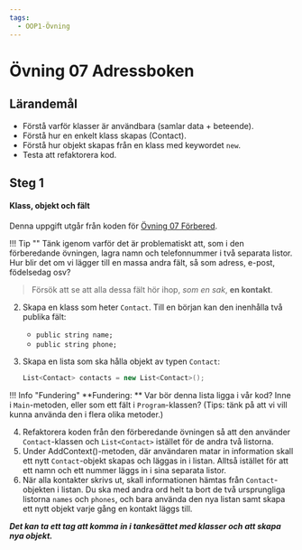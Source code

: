 ```yaml
---
tags:
  - OOP1-Övning
---
```


# Övning 07 Adressboken

## Lärandemål

* Förstå varför klasser är användbara (samlar data + beteende).
* Förstå hur en enkelt klass skapas (Contact).
* Förstå hur objekt skapas från en klass med keywordet `new`.
* Testa att refaktorera kod.

## Steg 1
#### Klass, objekt och fält

Denna uppgift utgår från koden för [Övning 07 Förbered](./solutions07.md).

!!! Tip ""
    Tänk igenom varför det är problematiskt att, som i den förberedande övningen, lagra namn och telefonnummer i två separata listor. Hur blir det om vi lägger till en massa andra fält, så som adress, e-post, födelsedag osv? 

> Försök att se att alla dessa fält hör ihop, *som en sak*, **en kontakt**.

2. Skapa en klass som heter `Contact`. Till en början kan den inenhålla två publika fält:
    * `public string name;`
    * `public string phone;`

3. Skapa en lista som ska hålla objekt av typen `Contact`:
    ```csharp
    List<Contact> contacts = new List<Contact>();
    ```

!!! Info "Fundering"
    **Fundering: ** Var bör denna lista ligga i vår kod? Inne i `Main`-metoden, eller som ett fält i `Program`-klassen? (Tips: tänk på att vi vill kunna använda den i flera olika metoder.)

4. Refaktorera koden från den förberedande övningen så att den använder `Contact`-klassen och `List<Contact>` istället för de andra två listorna. 
5. Under AddContext()-metoden, där användaren matar in information skall ett nytt `Contact`-objekt skapas och läggas in i listan. Alltså istället för att ett namn och ett nummer läggs in i sina separata listor.
6. När alla kontakter skrivs ut, skall informationen hämtas från `Contact`-objekten i listan. Du ska med andra ord helt ta bort de två ursprungliga listorna `names` och `phones`, och bara använda den nya listan samt skapa ett nytt objekt varje gång en kontakt läggs till. 

***Det kan ta ett tag att komma in i tankesättet med klasser och att skapa nya objekt.***